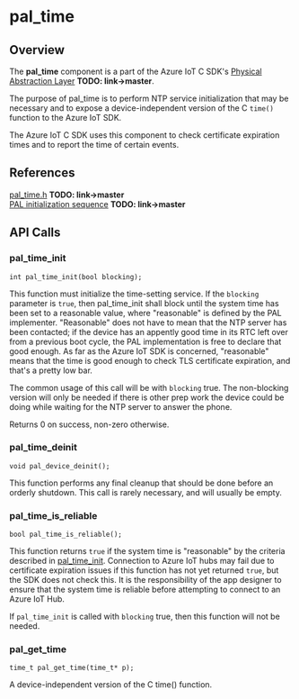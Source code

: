 # pal_time

## Overview

The **pal_time** component is a part of the Azure IoT C SDK's [Physical Abstraction Layer](https://github.com/Azure/azure-c-shared-utility/tree/pal/pal) **TODO: link->master**.

The purpose of pal_time is to perform NTP service initialization that may be necessary and to expose a device-independent version of the C `time()` function to the Azure IoT SDK. 

The Azure IoT C SDK uses this component to check certificate expiration times and to report the time of certain events.

## References

[pal_time.h](https://github.com/Azure/azure-c-shared-utility/blob/pal/pal/include/pal_time.h) **TODO: link->master** <br/>
[PAL initialization sequence](https://github.com/Azure/azure-c-shared-utility/tree/pal/pal#component-initialization) **TODO: link->master**

## API Calls

### pal_time_init

```
int pal_time_init(bool blocking);
```

This function must initialize the time-setting service. If the `blocking` parameter is `true`, then pal_time_init shall block until the system time has been set to a reasonable value, where "reasonable" is defined by the PAL implementer. "Reasonable" does not have to mean that the NTP server has been contacted; if the device has an appently good time in its RTC left over from a previous boot cycle, the PAL implementation is free to declare that good enough. As far as the Azure IoT SDK is concerned, "reasonable" means that the time is good enough to check TLS certificate expiration, and that's a pretty low bar.

The common usage of this call will be with `blocking` true. The non-blocking version will only be needed if there is other prep work the device could be doing while waiting for the NTP server to answer the phone.

Returns 0 on success, non-zero otherwise.

### pal_time_deinit

```
void pal_device_deinit();
```

This function performs any final cleanup that should be done before an orderly shutdown. This call is rarely necessary, and will usually be empty.

### pal_time_is_reliable

```
bool pal_time_is_reliable();
```
This function returns `true` if the system time is "reasonable" by the criteria described in [pal_time_init](#pal_time_init). Connection to Azure IoT hubs may fail due to certificate expiration issues if this function has not yet returned `true`, but the SDK does not check this. It is the responsibility of the app designer to ensure that the system time is reliable before attempting to connect to an Azure IoT Hub.

If `pal_time_init` is called with `blocking` true, then this function will not be needed.

### pal_get_time

```
time_t pal_get_time(time_t* p);
```

A device-independent version of the C time() function.


